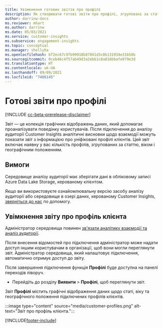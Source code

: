 ```yaml
---
title: Увімкнення готових звітів про профілі
description: Як створювати готові звіти про профілі, згруповані за статтю, віком і країною або регіоном походження.
author: darrinw-docs
ms.reviewer: mhart
ms.author: darrinw
ms.date: 05/03/2021
ms.service: customer-insights
ms.subservice: engagement-insights
ms.topic: conceptual
ms.manager: shellyha
ms.openlocfilehash: bf2ec67c9fb99918b87841d3c0b131934e31b58b
ms.sourcegitcommit: 0ceb46c4f57ab49d3a2ebb1c8a816bbafe979e3d
ms.translationtype: HT
ms.contentlocale: uk-UA
ms.lasthandoff: 09/09/2021
ms.locfileid: "7486145"
---
```

# <a name="out-of-box-profile-reports"></a>Готові звіти про профілі

[!INCLUDE [cc-beta-prerelease-disclaimer](includes/cc-beta-prerelease-disclaimer.md)]

Звіт — це колекція графічних відображень даних, який допомагає проаналізувати поведінку користувачів. Після підключення до аналізу аудиторії Customer Insights аналітичні висновки щодо взаємодії можуть показати звіт з інформацією про уніфіковані профілі клієнтів. Цей звіт включає наявну у вас кількість профілів, згрупованих за статтю, віком і географічним положенням.

## <a name="prerequisites"></a>Вимоги

Середовище аналізу аудиторії має зберігати дані в обліковому записі Azure Data Lake Storage, керованому клієнтом.

Якщо ви використовуєте ознайомлювальну версію засобу аналізу аудиторії або середовище в озері даних, керованому Customer Insights, [зверніться до нас](https://go.microsoft.com/fwlink/?linkid=2145734) по допомогу.  


## <a name="enable-the-customer-profile-report"></a>Увімкнення звіту про профіль клієнта

Адміністратор середовища повинен [зв'язати аналітику взаємодії та аналіз аудиторії](integrate-audience-insights-engagement-insights.md).

Після внесення відомостей про підключення адміністратор може надати доступ іншим користувачам в організації, щоб вони могли переглянути звіт. Адміністратор середовища, який налаштовує підключення, автоматично отримує доступ до звіту. 

Після завершення підключення функція **Профілі** буде доступна на панелі переходів ліворуч. 

- Перейдіть до розділу **Виявити** > **Профілі**, щоб переглянути звіт.

Звіт **Профілі** містить графічні відображення даних щодо статі, віку та географічного положення підключених профілів клієнтів.

:::image type="content" source="media/customer-profiles.png" alt-text="Звіт про профіль клієнта.":::

[!INCLUDE[footer-include](../includes/footer-banner.md)]